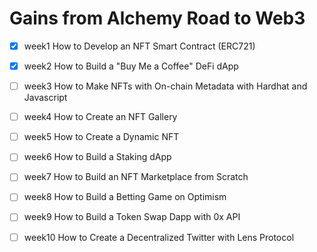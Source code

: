 # Gains from Alchemy Road to Web3

- [x] week1 How to Develop an NFT Smart Contract (ERC721) 

- [x] week2 How to Build a "Buy Me a Coffee" DeFi dApp 

- [ ] week3 How to Make NFTs with On-chain Metadata with Hardhat and Javascript 

- [ ] week4 How to Create an NFT Gallery 

- [ ] week5 How to Create a Dynamic NFT 

- [ ] week6 How to Build a Staking dApp 

- [ ] week7 How to Build an NFT Marketplace from Scratch 

- [ ] week8 How to Build a Betting Game on Optimism

- [ ] week9 How to Build a Token Swap Dapp with 0x API

- [ ] week10 How to Create a Decentralized Twitter with Lens Protocol